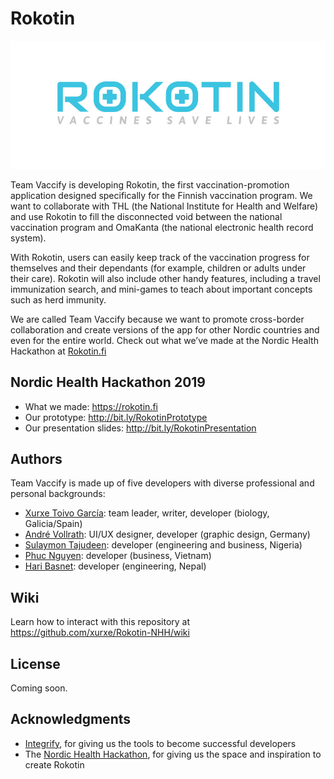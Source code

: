 # Rokotin

![Rokotin logo](./assets/images/rokotin_logo_blue+underline-whiteBG.jpg)

Team Vaccify is developing Rokotin, the first vaccination-promotion application designed specifically for the Finnish vaccination program. We want to collaborate with THL (the National Institute for Health and Welfare) and use Rokotin to fill the disconnected void between the national vaccination program and OmaKanta (the national electronic health record system).

With Rokotin, users can easily keep track of the vaccination progress for themselves and their dependants (for example, children or adults under their care). Rokotin will also include other handy features, including a travel immunization search, and mini-games to teach about important concepts such as herd immunity.

We are called Team Vaccify because we want to promote cross-border collaboration and create versions of the app for other Nordic countries and even for the entire world. Check out what we’ve made at the Nordic Health Hackathon at [Rokotin.fi](https://rokotin.fi)

## Nordic Health Hackathon 2019

- What we made: https://rokotin.fi
- Our prototype: http://bit.ly/RokotinPrototype
- Our presentation slides: http://bit.ly/RokotinPresentation

## Authors
Team Vaccify is made up of five developers with diverse professional and personal backgrounds:

- [Xurxe Toivo García](https://github.com/xurxe): team leader, writer, developer (biology, Galicia/Spain)
- [André Vollrath](https://github.com/avollrath): UI/UX designer, developer (graphic design, Germany)
- [Sulaymon Tajudeen](https://github.com/Sulaymon333): developer (engineering and business, Nigeria)
- [Phuc Nguyen](https://github.com/StevePhuc): developer (business, Vietnam)
- [Hari Basnet](https://github.com/haribasnet0): developer (engineering, Nepal)


## Wiki

Learn how to interact with this repository at https://github.com/xurxe/Rokotin-NHH/wiki


## License

Coming soon.

## Acknowledgments

- [Integrify](https://github.com/Integrify-Finland), for giving us the tools to become successful developers
- The [Nordic Health Hackathon](https://nordichealthhackathon.com/), for giving us the space and inspiration to create Rokotin